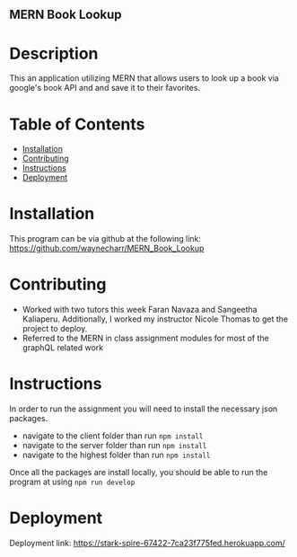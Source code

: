 ## MERN Book Lookup

# Description

This an application utilizing MERN that allows users to look up a book via google's book API and and save it to their favorites. 

# Table of Contents

- [Installation](#installation)
- [Contributing](#contributing)
- [Instructions](#instructions)
- [Deployment](#deployment)

# Installation 

This program can be via github at the following link: https://github.com/waynecharr/MERN_Book_Lookup

# Contributing

- Worked with two tutors this week Faran Navaza and Sangeetha Kaliaperu. Additionally, I worked my instructor Nicole Thomas to get the project to deploy. 
- Referred to the MERN in class assignment modules for most of the graphQL related work

# Instructions

In order to run the assignment you will need to install the necessary json packages. 

- navigate to the client folder than run ```npm install```
- navigate to the server folder than run ```npm install```
- navigate to the highest folder than run ```npm install```

Once all the packages are install locally, you should be able to run the program at using ```npm run develop```

# Deployment 

Deployment link: https://stark-spire-67422-7ca23f775fed.herokuapp.com/

